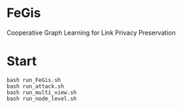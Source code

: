 # FeGis
Cooperative Graph Learning for Link Privacy Preservation
# Start
```
bash run_FeGis.sh
bash run_attack.sh
bash run_multi_view.sh
bash run_node_level.sh
```
